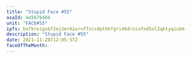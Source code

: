 ```yaml
---
title: "Stupid Face #55"
asaId: 445676404
unit: "FACE#55"
ipfs: bafkreigsbf2ej2mr62urvf7zccdptbhfgri46drscofnd5ol2qktyqiubm
description: "Stupid Face #55"
date: 2021-11-28T12:05:57Z
faceOfTheMonth:
---
```

